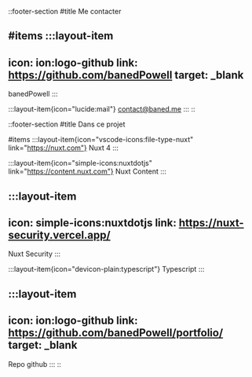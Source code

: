 ::footer-section
#title
Me contacter

#items
  :::layout-item
  ---
  icon: ion:logo-github
  link: https://github.com/banedPowell
  target: _blank
  ---
  banedPowell
  :::

  :::layout-item{icon="lucide:mail"}
  <contact@baned.me>
  :::
::

::footer-section
#title
Dans ce projet

#items
  :::layout-item{icon="vscode-icons:file-type-nuxt" link="https://nuxt.com"}
  Nuxt 4
  :::

  :::layout-item{icon="simple-icons:nuxtdotjs" link="https://content.nuxt.com"}
  Nuxt Content
  :::

  :::layout-item
  ---
  icon: simple-icons:nuxtdotjs
  link: https://nuxt-security.vercel.app/
  ---
  Nuxt Security
  :::

  :::layout-item{icon="devicon-plain:typescript"}
  Typescript
  :::

  :::layout-item
  ---
  icon: ion:logo-github
  link: https://github.com/banedPowell/portfolio/
  target: _blank
  ---
  Repo github
  :::
::
